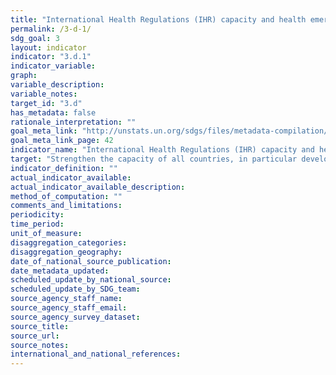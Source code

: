 ```yaml
---
title: "International Health Regulations (IHR) capacity and health emergency preparedness"
permalink: /3-d-1/
sdg_goal: 3
layout: indicator
indicator: "3.d.1"
indicator_variable: 
graph: 
variable_description: 
variable_notes: 
target_id: "3.d"
has_metadata: false
rationale_interpretation: ""
goal_meta_link: "http://unstats.un.org/sdgs/files/metadata-compilation/Metadata-Goal-3.pdf"
goal_meta_link_page: 42
indicator_name: "International Health Regulations (IHR) capacity and health emergency preparedness"
target: "Strengthen the capacity of all countries, in particular developing countries, for early warning, risk reduction and management of national and global health risks."
indicator_definition: ""
actual_indicator_available: 
actual_indicator_available_description: 
method_of_computation: ""
comments_and_limitations: 
periodicity: 
time_period: 
unit_of_measure: 
disaggregation_categories: 
disaggregation_geography: 
date_of_national_source_publication: 
date_metadata_updated: 
scheduled_update_by_national_source: 
scheduled_update_by_SDG_team: 
source_agency_staff_name: 
source_agency_staff_email: 
source_agency_survey_dataset: 
source_title: 
source_url: 
source_notes: 
international_and_national_references: 
---
```


